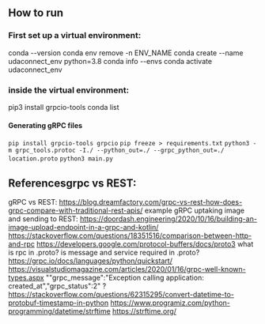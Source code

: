 ## How to run
### First set up a virtual environment:
conda --version 
conda env remove -n ENV_NAME
conda create --name udaconnect_env python=3.8
conda info --envs
conda activate udaconnect_env
### inside the virtual environment:
pip3 install grpcio-tools
conda list
#### Generating gRPC files
`pip install grpcio-tools grpcio`
`pip freeze > requirements.txt`
`python3 -m grpc_tools.protoc -I./ --python_out=./ --grpc_python_out=./ location.proto`
`python3 main.py`

## Referencesgrpc vs REST:
gRPC vs REST: https://blog.dreamfactory.com/grpc-vs-rest-how-does-grpc-compare-with-traditional-rest-apis/
example gRPC uptaking image and sending to REST: https://doordash.engineering/2020/10/16/building-an-image-upload-endpoint-in-a-grpc-and-kotlin/
https://stackoverflow.com/questions/18351516/comparison-between-http-and-rpc
https://developers.google.com/protocol-buffers/docs/proto3
what is rpc in .proto?
is message and service required in .proto?
https://grpc.io/docs/languages/python/quickstart/
https://visualstudiomagazine.com/articles/2020/01/16/grpc-well-known-types.aspx
""grpc_message":"Exception calling application: created_at","grpc_status":2" ?
https://stackoverflow.com/questions/62315295/convert-datetime-to-protobuf-timestamp-in-python
https://www.programiz.com/python-programming/datetime/strftime
https://strftime.org/

